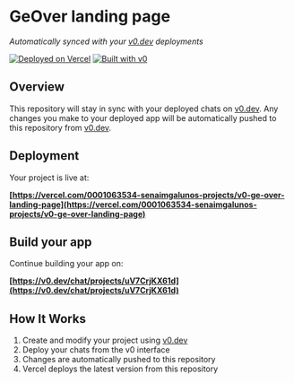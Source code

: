 # GeOver landing page

*Automatically synced with your [v0.dev](https://v0.dev) deployments*

[![Deployed on Vercel](https://img.shields.io/badge/Deployed%20on-Vercel-black?style=for-the-badge&logo=vercel)](https://vercel.com/0001063534-senaimgalunos-projects/v0-ge-over-landing-page)
[![Built with v0](https://img.shields.io/badge/Built%20with-v0.dev-black?style=for-the-badge)](https://v0.dev/chat/projects/uV7CrjKX61d)

## Overview

This repository will stay in sync with your deployed chats on [v0.dev](https://v0.dev).
Any changes you make to your deployed app will be automatically pushed to this repository from [v0.dev](https://v0.dev).

## Deployment

Your project is live at:

**[https://vercel.com/0001063534-senaimgalunos-projects/v0-ge-over-landing-page](https://vercel.com/0001063534-senaimgalunos-projects/v0-ge-over-landing-page)**

## Build your app

Continue building your app on:

**[https://v0.dev/chat/projects/uV7CrjKX61d](https://v0.dev/chat/projects/uV7CrjKX61d)**

## How It Works

1. Create and modify your project using [v0.dev](https://v0.dev)
2. Deploy your chats from the v0 interface
3. Changes are automatically pushed to this repository
4. Vercel deploys the latest version from this repository